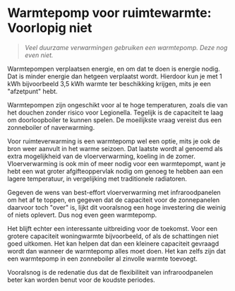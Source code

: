 # Warmtepomp voor ruimtewarmte: Voorlopig niet

> *Veel duurzame verwarmingen gebruiken een warmtepomp.  Deze nog even niet.*

Warmtepompen verplaatsen energie, en om dat te doen is energie nodig.
Dat is minder energie dan hetgeen verplaatst wordt.  Hierdoor kun je
met 1 kWh bijvoorbeeld 3,5 kWh warmte ter beschikking krijgen, mits
je een "afzetpunt" hebt.

Warmtepompen zijn ongeschikt voor al te hoge temperaturen, zoals die
van het douchen zonder risico voor Legionella.  Tegelijk is de
capaciteit te laag om doorloopboiler te kunnen spelen.  De moeilijkste
vraag vereist dus een zonneboiler of naverwarming.

Voor ruimteverwarming is een warmtepomp wel een optie, mits je ook de
bron weer aanvult in het warme seizoen.  Dat laatste wordt al genoemd
als extra mogelijkheid van de vloerverwarming, koeling in de zomer.
Vloerverwarming is ook min of meer nodig voor een warmtepompt, want je
hebt een wat groter afgifteoppervlak nodig om genoeg te hebben aan een
lagere temperatuur, in vergelijking met traditionele radiatoren.

Gegeven de wens van best-effort vloerverwarming met infraroodpanelen
om het af te toppen, en gegeven dat de capaciteit voor de zonnepanelen
daarvoor toch "over" is, lijkt dit vooralsnog een hoge investering die
weinig of niets oplevert.  Dus nog even geen warmtepomp.

Het blijft echter een interessante uitbreiding voor de toekomst.  Voor
een grotere capaciteit woningwarmte bijvoorbeeld, of als de schattingen
niet goed uitkomen.  Het kan helpen dat dan een kleinere capaciteit
gevraagd wordt dan wanneer de warmtepomp alles moet doen.  Het kan zelfs
zijn dat een warmtepomp in een zonneboiler al zinvolle warmte toevoegt.

Vooralsnog is de redenatie dus dat de flexibiliteit van infraroodpanelen
beter kan worden benut voor de koudste periodes.
